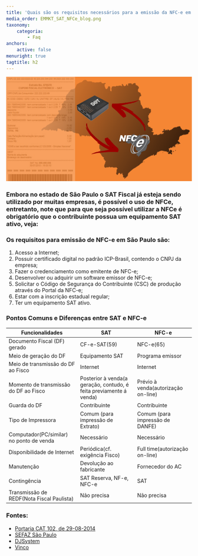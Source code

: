 ```yaml
---
title: 'Quais são os requisitos necessários para a emissão da NFC-e em São Paulo'
media_order: EMMKT_SAT_NFCe_blog.png
taxonomy:
    categoria:
        - Faq
anchors:
    active: false
menuright: true
tagtitle: h2
---
```


![](EMMKT_SAT_NFCe_blog.png)

### Embora no estado de São Paulo o SAT Fiscal já esteja sendo utilizado por muitas empresas, é possível o uso de NFCe, entretanto, note que para que seja possível utilizar a NFCe é obrigatório que o contribuinte possua um equipamento SAT ativo, veja:

### Os requisitos para emissão de NFC-e em São Paulo são:
1. Acesso a Internet;
1. Possuir certificado digital no padrão ICP-Brasil, contendo o CNPJ da empresa;
1. Fazer o credenciamento como emitente de NFC-e;
1. Desenvolver ou adquirir um software emissor de NFC-e;
1. Solicitar o Código de Segurança do Contribuinte (CSC) de produção através do Portal da NFC-e;
1. Estar com a inscrição estadual regular;
1. Ter um equipamento SAT ativo.


### Pontos Comuns e Diferenças entre SAT e NFC-e
|Funcionalidades|SAT|NFC-e|
|---------------|---|-----|
|Documento Fiscal (DF) gerado|CF-e-SAT(59)|NFC-e(65)|
|Meio de geração do DF|Equipamento SAT|Programa emissor|
|Meio de transmissão do DF ao Fisco|Internet|Internet|
|Momento de transmissão do DF ao Fisco|Posterior à venda(a geração, contudo, é feita previamente á venda)|Prévio à venda(autorização on-line)|
|Guarda do DF|Contribuinte|Contribuinte|
|Tipo de Impressora|Comum (para impressão de Extrato)|Comum (para impressão de DANFE)|
|Computador(PC/similar) no ponto de venda|Necessário|Necessário|
|Disponibilidade de Internet|Periódica(cf. exigência Fisco)|Full time(autorização on-line)|
|Manutenção|Devolução ao fabricante|Fornecedor do AC|
|Contingência|SAT Reserva, NF-e, NFC-e|SAT|
|Transmissão de REDF(Nota Fiscal Paulista)|Não precisa|Não precisa|

### Fontes:
- [Portaria CAT 102, de 29-08-2014](http://info.fazenda.sp.gov.br/NXT/gateway.dll/legislacao_tributaria/portaria_cat/pcat1022014.htm)
- [SEFAZ São Paulo](http://www.nfce.fazenda.sp.gov.br/NFCePortal/Paginas/DuvidasFrequentes.aspx )
- [DJSystem](https://www.djpdv.com.br/nfc-e-posso-usar-em-sao-paulo/)
- [Vinco](http://vinco.com.br/2018/03/25/uso-correto-sat-nfce-em-sp/)

